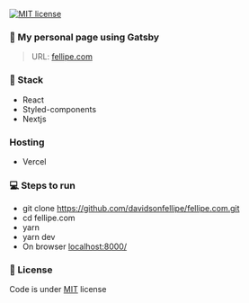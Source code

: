 [![MIT license](https://img.shields.io/github/license/mashape/apistatus.svg?style=flat)](https://davidsonfellipe.mit-license.org/)

### 🚀 My personal page using Gatsby
>URL: [fellipe.com](https://fellipe.com)

### 🧩 Stack
- React
- Styled-components
- Nextjs

### Hosting
- Vercel

### 💻 Steps to run

- git clone https://github.com/davidsonfellipe/fellipe.com.git
- cd fellipe.com
- yarn
- yarn dev
- On browser [localhost:8000/](http://localhost:3000/)

### 📖 License

Code is under [MIT](https://davidsonfellipe.mit-license.org) license
